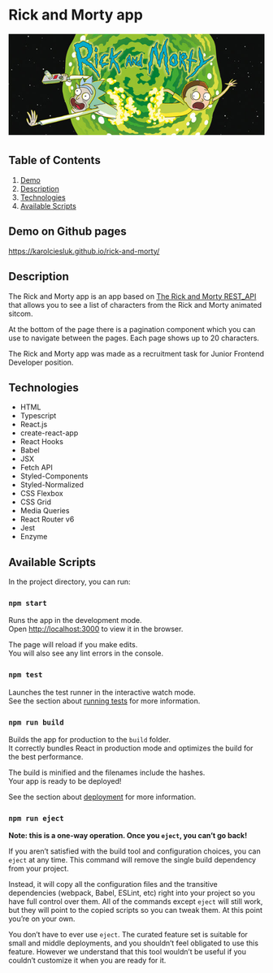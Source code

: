 # Rick and Morty app

![Rick and Morty logo](./rick-and-morty-logo.jpg)

## Table of Contents
1. [Demo](#demo-on-github-pages)
2. [Description](#description)
3. [Technologies](#technologies)
4. [Available Scripts](#available-scripts)

## Demo on Github pages

https://karolciesluk.github.io/rick-and-morty/

## Description

The Rick and Morty app is an app based on [The Rick and Morty REST_API](https://rickandmortyapi.com/) that allows you to see a list of characters from the Rick and Morty animated sitcom.

At the bottom of the page there is a pagination component which you can use to navigate between the pages. Each page shows up to 20 characters.

The Rick and Morty app was made as a recruitment task for Junior Frontend Developer position.

## Technologies

- HTML
- Typescript
- React.js
- create-react-app
- React Hooks
- Babel
- JSX
- Fetch API
- Styled-Components
- Styled-Normalized
- CSS Flexbox
- CSS Grid
- Media Queries
- React Router v6
- Jest
- Enzyme

## Available Scripts

In the project directory, you can run:

### `npm start`

Runs the app in the development mode.\
Open [http://localhost:3000](http://localhost:3000) to view it in the browser.

The page will reload if you make edits.\
You will also see any lint errors in the console.

### `npm test`

Launches the test runner in the interactive watch mode.\
See the section about [running tests](https://facebook.github.io/create-react-app/docs/running-tests) for more information.

### `npm run build`

Builds the app for production to the `build` folder.\
It correctly bundles React in production mode and optimizes the build for the best performance.

The build is minified and the filenames include the hashes.\
Your app is ready to be deployed!

See the section about [deployment](https://facebook.github.io/create-react-app/docs/deployment) for more information.

### `npm run eject`

**Note: this is a one-way operation. Once you `eject`, you can’t go back!**

If you aren’t satisfied with the build tool and configuration choices, you can `eject` at any time. This command will remove the single build dependency from your project.

Instead, it will copy all the configuration files and the transitive dependencies (webpack, Babel, ESLint, etc) right into your project so you have full control over them. All of the commands except `eject` will still work, but they will point to the copied scripts so you can tweak them. At this point you’re on your own.

You don’t have to ever use `eject`. The curated feature set is suitable for small and middle deployments, and you shouldn’t feel obligated to use this feature. However we understand that this tool wouldn’t be useful if you couldn’t customize it when you are ready for it.
